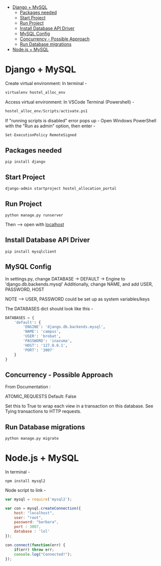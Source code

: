 - [Django + MySQL](#django--mysql)
  - [Packages needed](#packages-needed)
  - [Start Project](#start-project)
  - [Run Project](#run-project)
  - [Install Database API Driver](#install-database-api-driver)
  - [MySQL Config](#mysql-config)
  - [Concurrency - Possible Approach](#concurrency---possible-approach)
  - [Run Database migrations](#run-database-migrations)
- [Node.js + MySQL](#nodejs--mysql)

# Django + MySQL

Create virtual environment: 
In terminal - 
```py
virtualenv hostel_alloc_env
```

Access virtual environment:
In VSCode Terminal (Powershell) - 
```py
hostel_alloc_env/Scripts/activate.ps1
```
If "running scripts is disabled" error pops up - 
Open Windows PowerShell with the "Run as admin" option, then enter - 
```py
Set-ExecutionPolicy RemoteSigned
```

## Packages needed 

```
pip install django
```

## Start Project

```
django-admin startproject hostel_allocation_portal
```

## Run Project

```
python manage.py runserver
```
Then --> open with [localhost](http://localhost:8000/)

## Install Database API Driver

```
pip install mysqlclient
```

## MySQL Config

In settings.py, change DATABASE -> DEFAULT -> Engine to 'django.db.backends.mysql'
Additionally, change NAME, and add USER, PASSWORD, HOST

NOTE --> USER, PASSWORD could be set up as system variables/keys

The DATABASES dict should look like this - 
```py
DATABASES = {
    'default': {
        'ENGINE': 'django.db.backends.mysql',
        'NAME': 'campus',
        'USER': 'brobat',
        'PASSWORD': 'inazuma',
        'HOST': '127.0.0.1',
        'PORT': '3007'
    }
}
```

## Concurrency - Possible Approach

From Documentation : 

ATOMIC_REQUESTS 
Default: False

Set this to True to wrap each view in a transaction on this database. See Tying transactions to HTTP requests.

## Run Database migrations

```
python manage.py migrate
```



# Node.js + MySQL

In terminal - 
```
npm install mysql2
```

Node script to link - 
```js
var mysql = require('mysql2');

var con = mysql.createConnection({
    host: "localhost",
    user: "root",
    password: "barbara",
    port : 3007,
    database : 'lol'
});

con.connect(function(err) {
    if(err) throw err;
    console.log("Connected!");
});
```